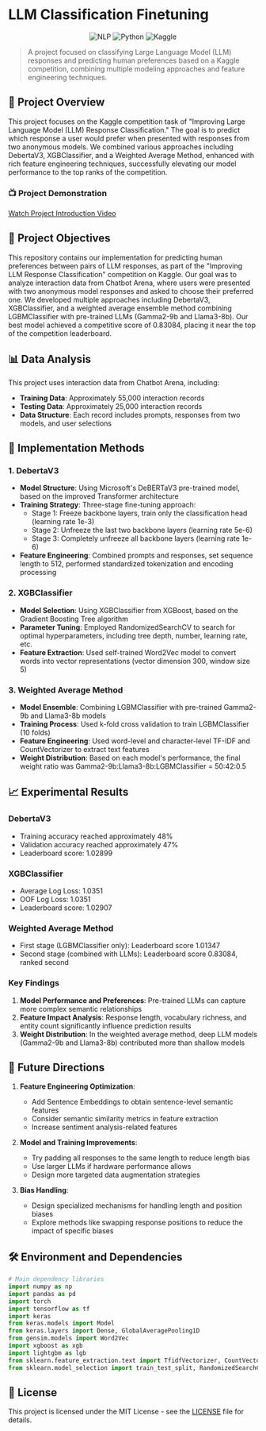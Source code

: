 # LLM Classification Finetuning

<div align="center">

![NLP](https://img.shields.io/badge/NLP-Classification-brightgreen)
![Python](https://img.shields.io/badge/Python-3.8%2B-blue)
![Kaggle](https://img.shields.io/badge/Kaggle-Competition-orange)

</div>

> A project focused on classifying Large Language Model (LLM) responses and predicting human preferences based on a Kaggle competition, combining multiple modeling approaches and feature engineering techniques.

## 📝 Project Overview

This project focuses on the Kaggle competition task of "Improving Large Language Model (LLM) Response Classification." The goal is to predict which response a user would prefer when presented with responses from two anonymous models. We combined various approaches including DebertaV3, XGBClassifier, and a Weighted Average Method, enhanced with rich feature engineering techniques, successfully elevating our model performance to the top ranks of the competition.

### 📺 Project Demonstration

[Watch Project Introduction Video](https://www.youtube.com/watch?v=1SF3cSyJm-w)

## 🎯 Project Objectives

This repository contains our implementation for predicting human preferences between pairs of LLM responses, as part of the "Improving LLM Response Classification" competition on Kaggle. Our goal was to analyze interaction data from Chatbot Arena, where users were presented with two anonymous model responses and asked to choose their preferred one.
We developed multiple approaches including DebertaV3, XGBClassifier, and a weighted average ensemble method combining LGBMClassifier with pre-trained LLMs (Gamma2-9b and Llama3-8b). Our best model achieved a competitive score of 0.83084, placing it near the top of the competition leaderboard.

## 📊 Data Analysis

This project uses interaction data from Chatbot Arena, including:

- **Training Data**: Approximately 55,000 interaction records
- **Testing Data**: Approximately 25,000 interaction records
- **Data Structure**: Each record includes prompts, responses from two models, and user selections


## 🔧 Implementation Methods

### 1. DebertaV3

- **Model Structure**: Using Microsoft's DeBERTaV3 pre-trained model, based on the improved Transformer architecture
- **Training Strategy**: Three-stage fine-tuning approach:
  - Stage 1: Freeze backbone layers, train only the classification head (learning rate 1e-3)
  - Stage 2: Unfreeze the last two backbone layers (learning rate 5e-6)
  - Stage 3: Completely unfreeze all backbone layers (learning rate 1e-6)
- **Feature Engineering**: Combined prompts and responses, set sequence length to 512, performed standardized tokenization and encoding processing

### 2. XGBClassifier

- **Model Selection**: Using XGBClassifier from XGBoost, based on the Gradient Boosting Tree algorithm
- **Parameter Tuning**: Employed RandomizedSearchCV to search for optimal hyperparameters, including tree depth, number, learning rate, etc.
- **Feature Extraction**: Used self-trained Word2Vec model to convert words into vector representations (vector dimension 300, window size 5)

### 3. Weighted Average Method

- **Model Ensemble**: Combining LGBMClassifier with pre-trained Gamma2-9b and Llama3-8b models
- **Training Process**: Used k-fold cross validation to train LGBMClassifier (10 folds)
- **Feature Engineering**: Used word-level and character-level TF-IDF and CountVectorizer to extract text features
- **Weight Distribution**: Based on each model's performance, the final weight ratio was Gamma2-9b:Llama3-8b:LGBMClassifier = 50:42:0.5

## 📈 Experimental Results

### DebertaV3
- Training accuracy reached approximately 48%
- Validation accuracy reached approximately 47%
- Leaderboard score: 1.02899

### XGBClassifier
- Average Log Loss: 1.0351
- OOF Log Loss: 1.0351
- Leaderboard score: 1.02907

### Weighted Average Method
- First stage (LGBMClassifier only): Leaderboard score 1.01347
- Second stage (combined with LLMs): Leaderboard score 0.83084, ranked second

### Key Findings

1. **Model Performance and Preferences**: Pre-trained LLMs can capture more complex semantic relationships
2. **Feature Impact Analysis**: Response length, vocabulary richness, and entity count significantly influence prediction results
3. **Weight Distribution**: In the weighted average method, deep LLM models (Gamma2-9b and Llama3-8b) contributed more than shallow models

## 🔮 Future Directions

1. **Feature Engineering Optimization**:
   - Add Sentence Embeddings to obtain sentence-level semantic features
   - Consider semantic similarity metrics in feature extraction
   - Increase sentiment analysis-related features

2. **Model and Training Improvements**:
   - Try padding all responses to the same length to reduce length bias
   - Use larger LLMs if hardware performance allows
   - Design more targeted data augmentation strategies

3. **Bias Handling**:
   - Design specialized mechanisms for handling length and position biases
   - Explore methods like swapping response positions to reduce the impact of specific biases

## 🛠️ Environment and Dependencies

```python
# Main dependency libraries
import numpy as np
import pandas as pd
import torch
import tensorflow as tf
import keras
from keras.models import Model
from keras.layers import Dense, GlobalAveragePooling1D
from gensim.models import Word2Vec
import xgboost as xgb
import lightgbm as lgb
from sklearn.feature_extraction.text import TfidfVectorizer, CountVectorizer
from sklearn.model_selection import train_test_split, RandomizedSearchCV
```

## 📄 License

This project is licensed under the MIT License - see the [LICENSE](LICENSE) file for details.
